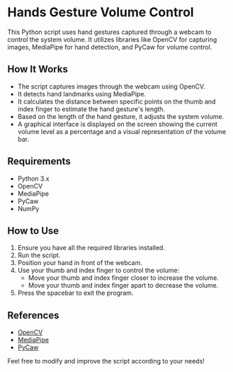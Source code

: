 ﻿# Hands Gesture Volume Control

This Python script uses hand gestures captured through a webcam to control the system volume. It utilizes libraries like OpenCV for capturing images, MediaPipe for hand detection, and PyCaw for volume control.

## How It Works

- The script captures images through the webcam using OpenCV.
- It detects hand landmarks using MediaPipe.
- It calculates the distance between specific points on the thumb and index finger to estimate the hand gesture's length.
- Based on the length of the hand gesture, it adjusts the system volume.
- A graphical interface is displayed on the screen showing the current volume level as a percentage and a visual representation of the volume bar.

## Requirements

- Python 3.x
- OpenCV
- MediaPipe
- PyCaw
- NumPy

## How to Use

1. Ensure you have all the required libraries installed.
2. Run the script.
3. Position your hand in front of the webcam.
4. Use your thumb and index finger to control the volume:
   - Move your thumb and index finger closer to increase the volume.
   - Move your thumb and index finger apart to decrease the volume.
5. Press the spacebar to exit the program.

## References

- [OpenCV](https://opencv.org/)
- [MediaPipe](https://mediapipe.dev/)
- [PyCaw](https://github.com/AndreMiras/pycaw)

Feel free to modify and improve the script according to your needs!
